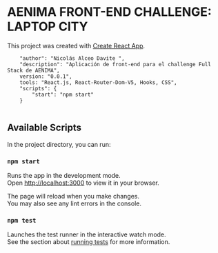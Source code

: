 # AENIMA FRONT-END CHALLENGE: LAPTOP CITY

This project was created with [Create React App](https://github.com/facebook/create-react-app).

```
    "author": "Nicolás Alceo Davite ",
    "description": "Aplicación de front-end para el challenge Full Stack de AENIMA",
    version: "0.0.1",
    tools: "React.js, React-Router-Dom-V5, Hooks, CSS",
    "scripts": {
        "start": "npm start"
    }
    
```

## Available Scripts

In the project directory, you can run:

### `npm start`

Runs the app in the development mode.\
Open [http://localhost:3000](http://localhost:3000) to view it in your browser.

The page will reload when you make changes.\
You may also see any lint errors in the console.

### `npm test`

Launches the test runner in the interactive watch mode.\
See the section about [running tests](https://facebook.github.io/create-react-app/docs/running-tests) for more information.
